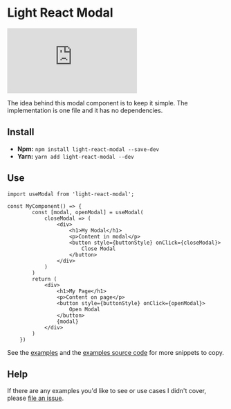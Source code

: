 # Light React Modal

![gzip size](http://img.badgesize.io/https://unpkg.com/light-react-modal/dist/index.js?compression=gzip)

The idea behind this modal component is to keep it simple. The implementation is one file and it has no dependencies.

## Install

-   **Npm:** `npm install light-react-modal --save-dev`
-   **Yarn:** `yarn add light-react-modal --dev`

## Use

```
import useModal from 'light-react-modal';

const MyComponent() => {
        const [modal, openModal] = useModal(
            closeModal => (
                <div>
                    <h1>My Modal</h1>
                    <p>Content in modal</p>
                    <button style={buttonStyle} onClick={closeModal}>
                        Close Modal
                    </button>
                </div>
            )
        )
        return (
            <div>
                <h1>My Page</h1>
                <p>Content on page</p>
                <button style={buttonStyle} onClick={openModal}>
                    Open Modal
                </button>
                {modal}
            </div>
        )
    })
```

See the [examples](https://benshope.github.io/light-react-modal) and the [examples source code](https://github.com/benshope/light-react-modal/blob/master/stories.js) for more snippets to copy.

## Help

If there are any examples you'd like to see or use cases I didn't cover, please [file an issue](https://github.com/benshope/light-react-modal/issues/new).
